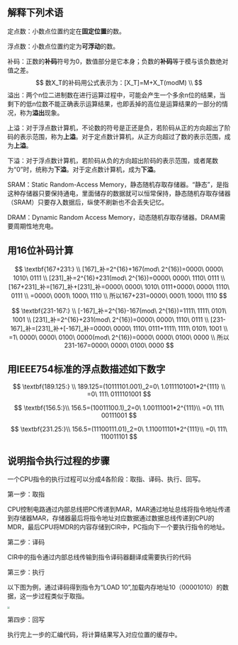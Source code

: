 ## 解释下列术语

定点数：小数点位置约定在**固定位置**的数。

浮点数：小数点位置约定为**可浮动**的数。

补码：正数的**补码**符号为0，数值部分是它本身；负数的**补码**等于模与该负数绝对值之差。
$$
数X_T的补码用公式表示为：[X_T]=M+X_T(modM)
\\
$$
溢出：两个n位二进制数在进行运算过程中，可能会产生一个多余n位的结果，当剩下的低n位数不能正确表示运算结果，也即丢掉的高位是运算结果的一部分的情况，称为**溢出**现象。

上溢：对于浮点数计算机，不论数的符号是正还是负，若阶码从正的方向超出了阶码的表示范围，称为**上溢**。对于定点数计算机，从正方向超过了数的表示范围，成为**上溢**。

下溢：对于浮点数计算机，若阶码从负的方向超出阶码的表示范围，或者尾数为“0”时，统称为**下溢**。对于定点数计算机，成为**下溢**。

SRAM：Static Random-Access Memory，静态随机存取存储器。“静态”，是指这种存储器只要保持通电，里面储存的数据就可以恒常保持，静态随机存取存储器（SRAM）只要存入数据后，纵使不刷新也不会丢失记忆。

DRAM：Dynamic Random Access Memory，动态随机存取存储器。DRAM需要周期性地充电。

## 用16位补码计算

$$
\textbf{167+231:}
\\
[167]_补=2^{16}+167(mod\ 2^{16})=0000\ 0000\ 1010\ 0111
\\
[231]_补=2^{16}+231(mod\ 2^{16})=0000\ 0000\ 1110\ 0111
\\
[167+231]_补=[167]_补+[231]_补=0000\ 0000\ 1010\ 0111+0000\ 0000\ 1110\ 0111
\\
=0000\ 0001\ 1000\ 1110
\\
所以167+231=0000\ 0001\ 1000\ 1110
$$

$$
\textbf{231-167:}
\\
[-167]_补=2^{16}-167(mod\ 2^{16})=1111\ 1111\ 0101\ 1001
\\
[231]_补=2^{16}+231(mod\ 2^{16})=0000\ 0000\ 1110\ 0111
\\
[231-167]_补=[231]_补+[-167]_补=0000\ 0000\ 1110\ 0111+1111\ 1111\ 0101\ 1001
\\
=1\ 0000\ 0000\ 0100\ 0000(mod\ 2^{16})=0000\ 0000\ 0100\ 0000
\\
所以231-167=0000\ 0000\ 0100\ 0000
$$

## 用IEEE754标准的浮点数描述如下数字

$$
\textbf{189.125:}
\\
189.125=(10111101.001)_2=0\ 1.0111101001*2^{111}
\\
=0\ 111\ 0111101001
$$

$$
\textbf{156.5:}\\
156.5=(10011100.1)_2=0\ 1.00111001*2^{111}\\
=0\ 111\ 00111001
$$

$$
\textbf{231.25:}\\
156.5=(11100111.01)_2=0\ 1.110011101*2^{111}\\
=0\ 111\ 110011101
$$



## 说明指令执行过程的步骤

一个CPU指令的执行过程可以分成4各阶段：取指、译码、执行、回写。

第一步：取指

CPU控制电路通过内部总线把PC传递到MAR，MAR通过地址总线将指令地址传递到存储器MAR，存储器最后将指令地址对应数据通过数据总线传递到CPU的MDR，最后CPU将MDR的内容存储到CIR中，PC指向下一个要执行指令的地址。

第二步：译码

CIR中的指令通过内部总线传输到指令译码器翻译成需要执行的代码

第三步：执行

以下图为例，通过译码得到指令为“LOAD 10”,加载内存地址10（00001010）的数据，这一步过程类似于取指。

<img src="C:\Users\qiuxy\learngit\cpusim.png" style="zoom:30%;" />

第四步：回写

执行完上一步的汇编代码，将计算结果写入对应位置的缓存中。



